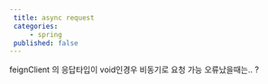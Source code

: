 ```yaml
---
 title: async request
 categories: 
     - spring
 published: false
---
```



feignClient 의 응답타입이 void인경우 비동기로 요청 가능 오류났을때는.. ?

